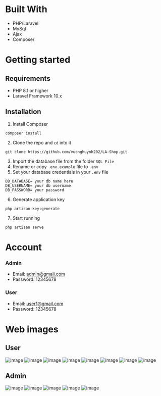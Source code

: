 # Built With
- PHP/Laravel
- MySql
- Ajax
- Composer
# Getting started
## Requirements
- PHP 8.1 or higher
- Laravel Framework 10.x
## Installation
1. Install Composer
```
composer install
```
2. Clone the repo and `cd` into it
```
git clone https://github.com/vuonghuynh202/LA-Shop.git
```
3. Import the database file from the folder `SQL File`
4. Rename or copy `.env.example` file to `.env`
5. Set your database credentials in your `.env` file
```
DB_DATABASE= your db name here
DB_USERNAME= your db username
DB_PASSWORD= your password
```
6. Generate application key
```
php artisan key:generate
```
7. Start running
```
php artisan serve
```
# Account
### Admin
- Email: admin@gmail.com
- Password: 12345678
### User
- Email: user1@gmail.com
- Password: 12345678

# Web images
## User
![image](https://github.com/user-attachments/assets/91025076-e5cc-4bca-bbad-ad83a5726dff)
![image](https://github.com/user-attachments/assets/cec97133-15c6-4513-88a2-b8ac399f97cd)
![image](https://github.com/user-attachments/assets/fca5b583-d11d-46c2-ab1c-d307d03ed875)
![image](https://github.com/user-attachments/assets/189f7ab1-3388-4ad9-b98d-084aec7791cf)
![image](https://github.com/user-attachments/assets/aa9ed55d-f567-4d02-9d4b-90d55ed5e1f1)
![image](https://github.com/user-attachments/assets/0679a735-9d38-4156-b6df-1201a6b3efea)
![image](https://github.com/user-attachments/assets/94987cce-422f-42a8-90b4-a716a8eed8ba)
![image](https://github.com/user-attachments/assets/4a4750bb-4737-441d-893d-fbdefdf37b9c)

## Admin
![image](https://github.com/user-attachments/assets/916b0706-a668-4093-b052-91952ed9a548)
![image](https://github.com/user-attachments/assets/97c95559-fe2c-4eff-a71c-55a3ef6ca69e)
![image](https://github.com/user-attachments/assets/c24cf88d-4a79-4e43-8801-081791f13a6a)
![image](https://github.com/user-attachments/assets/7ed41521-184b-4bb1-9c9a-9b7f2a9ba487)
![image](https://github.com/user-attachments/assets/662b496c-5d1d-41ad-9543-6a7b38bfe3c3)





